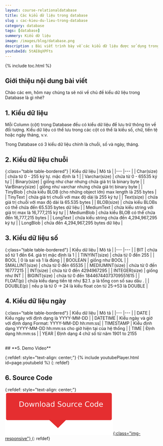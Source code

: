 ```yaml
---
layout: course-relationaldatabase
title: Các kiểu dữ liệu trong database 
slug : cac-kieu-du-lieu-trong-database
category: database
tags: [database]
summery: Kiểu dữ liệu    
image: /images/blog/database.png
description : Bài viết trình bày về các kiểu dữ liệu được sử dụng trong Database. Trong những chia sẻ của bài viết, người đọc sẽ lần lượt được tìm hiểu và hướng dẫn sử dụng cụ thể từng kiểu dữ liệu khác nhau, nắm được định dạng của mỗi kiểu dữ liệu. Bao gồm từ kiểu dữ liệu chuỗi, kiểu dữ liệu số, kiểu dữ liệu ngày trong Database. Ở cuối bài viết chia sẻ kèm theo một video hướng dẫn cách thao tác thông qua ví dụ code demo.
youtubeId: 5tAE8qXPFts
---
```


{% include toc.html %}

## **Giới thiệu nội dung bài viết**

Chào các em, hôm nay chúng ta sẽ nói về chủ đề kiểu dữ liệu trong Database là gì nhé?

## **1. Kiểu dữ liệu**

Mỗi Column (cột) trong Database đều có kiểu dữ liệu để lưu trữ thông tin về đối tượng. Kiểu dữ liệu có thể lưu trong các cột có thể là kiểu số, chữ, tiền tệ hoặc ngày tháng, v.v.

Trong Database có 3 kiểu dữ liệu chính là chuỗi, số và ngày, tháng.

## **2. Kiểu dữ liệu chuỗi**

{:class="table table-bordered"}
|  Kiểu dữ liệu  					|  Mô tả											    	|
|---								|---														|
|	Char(size)						| chứa từ 0 - 255 ký tự. mặc định là 1						|
|	Varchar(size)					| chứa từ 0 - 65535 ký tự									|
|	Binary(size)					| giống như char nhưng chứa giá trị là binary byte			|
|	VarBinary(size)					| giống như varchar nhưng chứa giá trị binary byte			|
|	TinyBlob						| chứa kiểu BLOB (cho những object lớn) max length là 255 bytes |
|	TinyText						| chứa giá trị chuỗi với max độ dài là 255 ký tự			|
|	Text(size)						| chứa giá trị chuỗi với max độ dài là 65.535 bytes			|
|	BLOB(size)						| chứa kiểu BLOBs có thể chứa đến 65.535 bytes dữ liệu		|
|	MediumText						| chứa kiểu string với giá trị max là 16,777,215 ký tự		|
|	MediumBlob						| chứa kiểu BLOB có thể chứa đến 16,777,215 bytes 			|
|	LongText						| chứa kiểu string chứa đến 4,294,967,295 ký tự				|
|	LongBlob						| chứa đến 4,294,967,295 bytes dữ liệu						|

## **3. Kiểu dữ liệu số**

{:class="table table-bordered"}
|  Kiểu dữ liệu  					|  Mô tả											    	|
|---								|---														|
|	BIT								| chứa số từ 1 đến 64. giá trị mặc định là 1				|
|	TINYINT(size)					| chứa từ 0 đến 255											|
|	BOOL							| 0 là sai và 1 là đúng										|
|	BOOLEAN							| giống như BOOL 											|
|	SMALLINT(size)					| chứa từ 0 đến 65535										|
|	MEDIUMINT(size)					| chứa từ 0 đến 16777215									|
|	INT(size)						| chứa từ 0 đến 4294967295									|
|	INTEGER(size)					| giống như INT 											|
|	BIGINT(size)					| chứa từ 0 đến 18446744073709551615						|
|	FLOAT(p)						| chứa kiểu dạng tiền tệ như $2.1. p là tổng con số sau dấu . |
|	DOUBLE(p)						| nếu p là từ 0 -> 24 là kiểu float còn từ 25->53 là DOUBLE | 

## **4. Kiểu dữ liệu ngày**

{:class="table table-bordered"}
|  Kiểu dữ liệu  					|  Mô tả											    	|
|---								|---														|
|	DATE							| Kiểu ngày với định dạng là YYYY-MM-DD						|
|	DATETIME						| Kiểu ngày và giờ với định dạng Format: YYYY-MM-DD hh:mm:ss|
|	TIMESTAMP 						| Kiểu định dạng YYYY-MM-DD hh:mm:ss cho giờ hiện tại của hệ thống |
|	TIME 							| Định dạng  hh:mm:ss										|
|	YEAR							| Định dạng 4 chữ số từ năm 1901 to 2155


<br>
## **5. Demo Video**

{:refdef: style="text-align: center;"}
{% include youtubePlayer.html id=page.youtubeId %}
{: refdef}

## **6. Source Code**

{:refdef: style="text-align: center;"}
<a href="https://github.com/levunguyen/Database-Mysql" target="_blank"> ![Sourcecode ](/images/icon/githubsource.png){:class="img-responsive"} </a>
{: refdef}

